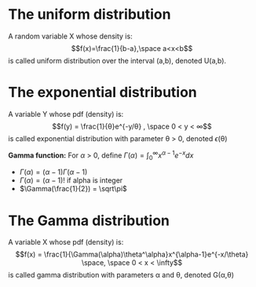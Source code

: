 # The uniform distribution
A random variable X whose density is:
$$f(x)=\frac{1}{b-a},\space a<x<b$$
is called uniform distribution over the interval (a,b), denoted U(a,b).

# The exponential distribution
A variable Y whose pdf (density) is:
$$f(y) = \frac{1}{θ}e^{-y/θ} , \space 0 < y < ∞$$
is called exponential distribution with parameter θ > 0, denoted $\epsilon$(θ)

**Gamma function:**
For $\alpha$ > 0, define $\Gamma(\alpha) = \int_0^\infty x^{\alpha-1}e^{-x}dx$  
- $\Gamma(\alpha) = (\alpha-1)\Gamma(\alpha-1)$
- $\Gamma(\alpha) = (\alpha-1)!$ if alpha is integer
- $\Gamma(\frac{1}{2}) = \sqrt\pi$ 

# The Gamma distribution
A variable X whose pdf (density) is:
$$f(x) = \frac{1}{\Gamma(\alpha)\theta^\alpha}x^{\alpha-1}e^{-x/\theta} \space, \space 0 < x < \infty$$
is called gamma distribution with parameters α and θ, denoted
G(α,θ)